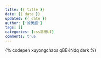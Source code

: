 ```yaml
---
title: {{ title }}
date: {{ date }}
updated: {{ date }}
author: ['徐勇超']
tags: []
categories: [css常用UI]
comments: true
---
```

{% codepen xuyongchaos qBEKNdq dark %}
